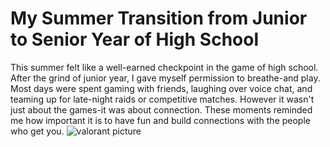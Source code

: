 # My Summer Transition from Junior to Senior Year of High School

This summer felt like a well-earned checkpoint in the game of high school. After the grind of junior year, I gave myself permission to breathe-and play. Most days were spent gaming with friends, laughing over voice chat, and teaming up for late-night raids or competitive matches. However it wasn't just about the games-it was about connection. These moments reminded me how important it is to have fun and build connections with the people who get you.
<img src="/blog/images/valorant pic.jpg" alt="valorant picture">